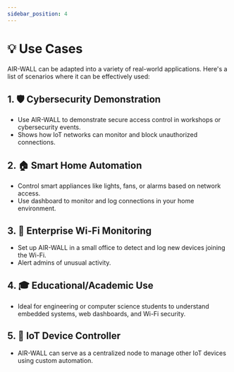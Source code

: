 ```yaml
---
sidebar_position: 4
---
```


# 💡 Use Cases

AIR-WALL can be adapted into a variety of real-world applications. Here's a list of scenarios where it can be effectively used:

## 1. 🛡️ Cybersecurity Demonstration
- Use AIR-WALL to demonstrate secure access control in workshops or cybersecurity events.
- Shows how IoT networks can monitor and block unauthorized connections.

## 2. 🏠 Smart Home Automation
- Control smart appliances like lights, fans, or alarms based on network access.
- Use dashboard to monitor and log connections in your home environment.

## 3. 🏢 Enterprise Wi-Fi Monitoring
- Set up AIR-WALL in a small office to detect and log new devices joining the Wi-Fi.
- Alert admins of unusual activity.

## 4. 🎓 Educational/Academic Use
- Ideal for engineering or computer science students to understand embedded systems, web dashboards, and Wi-Fi security.

## 5. 🤖 IoT Device Controller
- AIR-WALL can serve as a centralized node to manage other IoT devices using custom automation.
